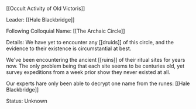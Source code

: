 [[Occult Activity of Old Victoris]]

Leader: [[Hale Blackbridge]]

Following Colloquial Name:
[[The Archaic Circle]]

Details:
We have yet to encounter any [[druids]] of this circle, and the evidence to their existence is circumstantial at best.

We've been encountering the ancient [[ruins]] of their ritual sites for years now. The only problem being that each site seems to be centuries old, yet survey expeditions from a week prior show they never existed at all.

Our experts hare only been able to decrypt one name from the runes: [[Hale Blackbridge]] 

Status:
Unknown